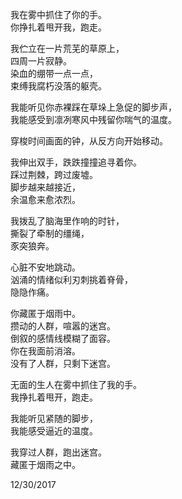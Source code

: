 我在雾中抓住了你的手。  
你挣扎着甩开我，跑走。  

我伫立在一片荒芜的草原上，  
四周一片寂静。  
染血的绷带一点一点，  
束缚我腐朽没落的躯壳。  

我能听见你赤裸踩在草垛上急促的脚步声，  
我能感受到凛冽寒风中残留你喘气的温度。  

穿梭时间画面的钟，从反方向开始移动。  

我伸出双手，跌跌撞撞追寻着你。  
踩过荆棘，跨过废墟。  
脚步越来越接近，  
余温愈来愈浓烈。  

我拨乱了脑海里作响的时针，  
撕裂了牵制的缰绳，  
豕突狼奔。  

心脏不安地跳动。  
汹涌的情绪似利刃刺挑着脊骨，  
隐隐作痛。  

你藏匿于烟雨中。  
攒动的人群，喧嚣的迷宫。  
倒叙的感情线模糊了面容。  
你在我面前消溶。  
没有了人群，只剩下迷宫。  

无面的生人在雾中抓住了我的手。  
我挣扎着甩开，跑走。  

我能听见紧随的脚步，  
我能感受逼近的温度。  

我穿过人群，跑出迷宫。  
藏匿于烟雨之中。   
 
12/30/2017
